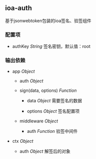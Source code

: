 ## ioa-auth

基于jsonwebtoken包装的ioa签名、验签组件

<!-- 、用户级动态密钥、黑名单标记 -->

<!-- ### 动态签名

动态签名 -->


### 配置项

* authKey *String* 签名密钥，默认值：root


### 输出依赖

* app *Object* 

   * auth *Object* 

   * sign(data, options) *Function* 

      * data *Object* 需要签名的数据

      * options *Object* 签名配置项

   * middleware *Object* 

      * auth *Function* 验签中间件

* ctx *Object* 

   * auth *Object* 解签后的对象


